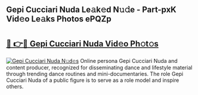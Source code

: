 ## Gepi Cucciari Nuda Le𝚊k𝚎d N𝚞𝚍e - Part-pxK Vid𝚎o Le𝚊ks Photos ePQZp

# <h2><a href="http://fbf3ox.evod.top/?m=Gepi+Cucciari+Nuda">🔗 👉🔴 Gepi Cucciari Nuda Vid𝚎o Ph𝚘t𝚘s</a></h2>

[![Gepi Cucciari Nuda N𝚞d𝚎s](https://i.imgur.com/8V9OHl7.gif)](http://fbf3ox.evod.top/?m=Gepi+Cucciari+Nuda)
Online persona Gepi Cucciari Nuda and content producer, recognized for disseminating dance and lifestyle material through trending dance routines and mini-documentaries. The role Gepi Cucciari Nuda of a public figure is to serve as a role model and inspire others. 
